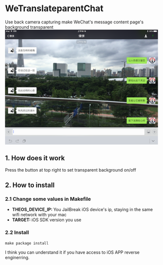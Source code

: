 # WeTranslateparentChat
Use back camera capturing make WeChat's message content page's background transparent
![82760IMG_0018.PNG](https://github.com/PandaraWen/WeTranslateparentChat/blob/master/images/IMG_0018.PNG)

## 1. How does it work
Press the button at top right to set transparent background on/off

## 2. How to install
### 2.1 Change some values in Makefile

* <b>THEOS_DEVICE_IP: </b> You JailBreak iOS device's ip, staying in the same wifi network with your mac
* <b>TARGET: </b> iOS SDK version you use

### 2.2 Install
```
make package install
```
I think you can understand it if you have access to iOS APP reverse enginerring.
